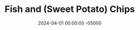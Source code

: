 ---
layout: post
title:  "Fish and (Sweet Potato) Chips"
date:   2024-04-01 00:00:00 -05000
categories: 
- Recipes
- Fish
- Archive
permalink: /recipes/fish-and-chips
image: /assets/Food/Fish/Fish Chips/fish-chips-cover.jpg
ing: fishchips-ing
facts: fishchips-facts
section1: Fish
start2: Tilapia
section2: Chips
start3: 
section3: 
start4: 
section4: 
start5: 
section5: 
Prep: 14
Rest: 
Cook: 6
Source1: https://www.usa.philips.com/c-e/ho/philips-chef/recipe-overview-page/starter-snacks/fish-and-sweet-potato-chips.html
Source2: 
whisk: https://s.samsungfood.com/d5USs
tags: 
- tilapia filet
- protein
- seafood
- sea food
- gluten free
- oat flour
- sweet potato
- fries
Description: Fish and Chips is a classic British meal that consists of breaded and deep fried fish, served with a side of French fries, or chips as they would be called across the pond. To make it a more nutritious meal, I've breaded my fish in gluten free oat flour, and cooked both the fish and the potatoes in my air fryer. For even more nutrients (and taste imo), I've used sweet potato here too.
Instructions: 
- Starting with the "chips". Wash (but don't peel) your sweet potato, and cut into a French fry shape. Add to a medium microwave safe bowl, cover with a plate, and microwave on high for 3 minutes<br><br>

- Toss the fries with the oil, garlic, onion, paprika, salt, and pepper<br><br>

- Preheat your air fryer to 400F, and lightly spray the basket with oil. Add in the fries, and air fry for about 6 minutes<br><br>

- Moving on to the fish. Lightly coat the fish in olive oil<br><br>

- In a small bowl, mix together the breading ingredients of oat flour and spices (lemon pepper, thyme, and chili powder)<br><br>

- Coat the fish in your breading. Lightly spray the basket with oil, and add to the air fryer. Lightly spray the top, and air fry for about 6 minutes at 400F<br><br>

- The fish and chips should take the same time to cook, so you can do them together next to each other. That's why this recipe is only 1 serving, as the air fryer can only fit one portion at a time. If you want to scale this up, I would recommend tripling it (3 servings), and doing the fries first. Transfer the fries to a wire rack to stay crisp, and then cook your 3 fish filets<br><br>
- <center><img src="/assets/Food/Fish/Fish Chips/fish-chips-7.jpg" alt="" class="instruction-image"></center><br>
---